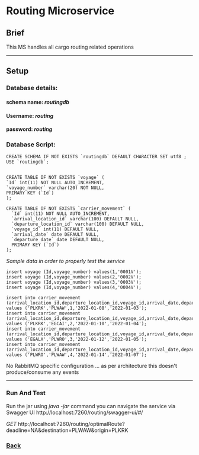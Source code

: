 # Routing Microservice

## Brief

This MS handles all cargo routing related operations

---

## Setup

### Database details:

#### schema name: *routingdb*

#### Username: *routing*

#### password: *routing*

### Database Script:

    CREATE SCHEMA IF NOT EXISTS `routingdb` DEFAULT CHARACTER SET utf8 ;
    USE `routingdb`;
	
	
	CREATE TABLE IF NOT EXISTS `voyage` (
  	`Id` int(11) NOT NULL AUTO_INCREMENT,
  	`voyage_number` varchar(20) NOT NULL,
  	PRIMARY KEY (`Id`)
	);
    
    CREATE TABLE IF NOT EXISTS `carrier_movement` (
	  `Id` int(11) NOT NULL AUTO_INCREMENT,
	  `arrival_location_id` varchar(100) DEFAULT NULL,
	  `departure_location_id` varchar(100) DEFAULT NULL,
	  `voyage_id` int(11) DEFAULT NULL,
	  `arrival_date` date DEFAULT NULL,
	  `departure_date` date DEFAULT NULL,
	  PRIMARY KEY (`Id`)
	);

_Sample data in order to properly test the service_

    insert voyage (Id,voyage_number) values(1,'0001V');
	insert voyage (Id,voyage_number) values(2,'0002V');
	insert voyage (Id,voyage_number) values(3,'0003V');
	insert voyage (Id,voyage_number) values(4,'0004V');

	insert into carrier_movement (arrival_location_id,departure_location_id,voyage_id,arrival_date,departure_date) 		values ('PLKRK','PLWAW',1,'2022-01-08','2022-01-03');
	insert into carrier_movement (arrival_location_id,departure_location_id,voyage_id,arrival_date,departure_date) 		values ('PLKRK','EGCAI',2,'2022-01-10','2022-01-04');
	insert into carrier_movement (arrival_location_id,departure_location_id,voyage_id,arrival_date,departure_date) 		values ('EGALX','PLWRO',3,'2022-01-12','2022-01-05');
	insert into carrier_movement (arrival_location_id,departure_location_id,voyage_id,arrival_date,departure_date) 		values ('PLWRO','PLWAW',4,'2022-01-14','2022-01-07');

No RabbitMQ specific configuration ... as per architecture this doesn't produce/consume any events

---

### Run And Test

Run the jar using *java -jar* command you can navigate the service via Swagger
UI http://localhost:7260/routing/swagger-ui/#/

*GET* http://localhost:7260/routing/optimalRoute?deadline=NA&destination=PLWAW&origin=PLKRK

### [Back](../README.md)